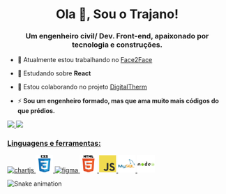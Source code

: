 <h1 align="center">Ola 👋, Sou o Trajano!</h1>
<h3 align="center">Um engenheiro civil/ Dev. Front-end, apaixonado por tecnologia e construções.</h3>

- 🔭 Atualmente estou trabalhando no [Face2Face](https://github.com/trajanomarcos/FACE2FACE)

- 🌱 Estudando sobre **React**

- 👯 Estou colaborando no projeto [DigitalTherm](https://github.com/PablitoVocci/SPRINT2)

- ⚡ **Sou um engenheiro formado, mas que ama muito mais códigos do que prédios.**

<div align="left">
  <a href="https://github.com/trajanomarcos">
  <img height="170em" src="https://github-readme-stats.vercel.app/api/top-langs/?username=trajanomarcos&layout=compact&langs_count=7&theme=dark"/>
  <img height="170em" src="https://github-readme-stats.vercel.app/api?username=trajanomarcos&show_icons=true&theme=dark&include_all_commits=true&count_private=true"/>
</div>

<h3 align="left">Linguagens e ferramentas:</h3>
<p align="left">
</a><a href="https://www.chartjs.org" target="_blank" rel="noreferrer"> <img src="https://www.chartjs.org/media/logo-title.svg" alt="chartjs" width="40" height="40"/> </a> <a href="https://www.w3schools.com/css/" target="_blank" rel="noreferrer"> <img src="https://raw.githubusercontent.com/devicons/devicon/master/icons/css3/css3-original-wordmark.svg" alt="css3" width="40" height="40"/> </a> <a href="https://www.figma.com/" target="_blank" rel="noreferrer"> <img src="https://www.vectorlogo.zone/logos/figma/figma-icon.svg" alt="figma" width="40" height="40"/> </a> <a href="https://www.w3.org/html/" target="_blank" rel="noreferrer"> <img src="https://raw.githubusercontent.com/devicons/devicon/master/icons/html5/html5-original-wordmark.svg" alt="html5" width="40" height="40"/> </a> <a href="https://developer.mozilla.org/en-US/docs/Web/JavaScript" target="_blank" rel="noreferrer"> <img src="https://raw.githubusercontent.com/devicons/devicon/master/icons/javascript/javascript-original.svg" alt="javascript" width="40" height="40"/> </a> <a href="https://www.mysql.com/" target="_blank" rel="noreferrer"> <img src="https://raw.githubusercontent.com/devicons/devicon/master/icons/mysql/mysql-original-wordmark.svg" alt="mysql" width="40" height="40"/> </a> <a href="https://nodejs.org" target="_blank" rel="noreferrer"> <img src="https://raw.githubusercontent.com/devicons/devicon/master/icons/nodejs/nodejs-original-wordmark.svg" alt="nodejs" width="40" height="40"/> </a> </p>
</p>

![Snake animation](https://github.com/trajanomarcos/trajanomarco/blob/output/github-contribution-grid-snake-dark.svg)
